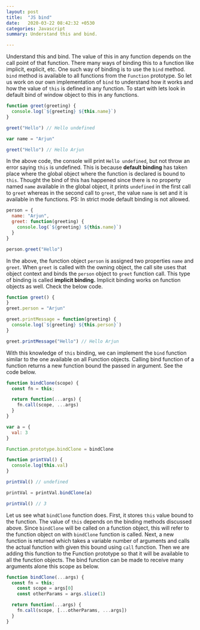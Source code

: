 ```yaml
---
layout: post
title:  "JS bind"
date:   2020-03-22 08:42:32 +0530
categories: Javascript
summary: Understand this and bind.

---
```


Understand this and bind. The value of this in any function depends on the call point of that function. There many ways of binding this to a function like implicit, explicit, etc. One such way of binding is to use the `bind` method. `bind` method is available to all functions from the `Function` prototype. So let us work on our own implementation of `bind` to understand how it works and how the value of `this` is defined in any function. To start with lets look in default bind of window object to this in any functions. 

```jsx
function greet(greeting) {
  console.log(`${greeting} ${this.name}`)
}

greet("Hello") // Hello undefined

var name = "Arjun"

greet("Hello") // Hello Arjun
```

In the above code, the console will print `Hello undefined`, but not throw an error saying `this` is undefined. This is because **default binding** has taken place where the global object where the function is declared is bound to `this`.  Thought the bind of this has happened since there is no property named `name` available in the global object, it prints `undefined` in the first call to `greet` whereas in the second call to `greet`, the value `name` is set and it is available in the functions. PS: In strict mode default binding is not allowed.

```jsx
person = {
  name: "Arjun",
  greet: function(greeting) {
    console.log(`${greeting} ${this.name}`)
  }
}

person.greet("Hello")
```

In the above, the function object `person` is assigned two properties `name` and `greet`.  When `greet` is called with the owning object, the call site uses that object context and binds the `person` object to `greet` function call. This type of binding is called **implicit binding.** Implicit binding works on function objects as well. Check the below code.

```jsx
function greet() {
}
greet.person = "Arjun"

greet.printMessage = function(greeting) {
  console.log(`${greeting} ${this.person}`)
}

greet.printMessage("Hello") // Hello Arjun
```

 With this knowledge of `this` binding, we can implement the `bind` function similar to the one available on all Function objects. Calling bind function of a function returns a new function bound the passed in argument. See the code below.

```jsx
function bindClone(scope) {
  const fn = this;

  return function(...args) {
    fn.call(scope, ...args)
  }
}

var a = {
  val: 3
}

Function.prototype.bindClone = bindClone

function printVal() {
  console.log(this.val)
}

printVal() // undefined

printVal = printVal.bindClone(a)

printVal() // 3
```

Let us see what `bindClone` function does. First, it stores `this` value bound to the function. The value of `this` depends on the binding methods discussed above. Since `bindClone` will be called on a function object, this will refer to the function object on with `bindClone` function is called. Next, a new function is returned which takes a variable number of arguments and calls the actual function with given this bound using `call` function. Then we are adding this function to the Function prototype so that it will be available to all the function objects. The bind function can be made to receive many arguments alone this scope as below.

```jsx
function bindClone(...args) {
  const fn = this;
	const scope = args[0]
	const otherParams = args.slice(1)

  return function(...args) {
    fn.call(scope, [...otherParams, ...args])
  }
}
```